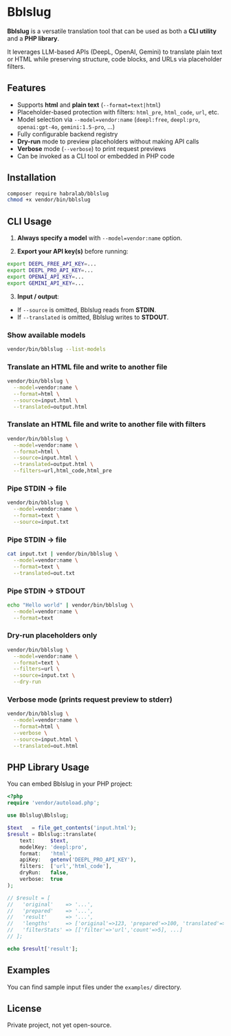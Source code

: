 # Bblslug

**Bblslug** is a versatile translation tool that can be used as both a **CLI utility** and a **PHP library**.

It leverages LLM-based APIs (DeepL, OpenAI, Gemini) to translate plain text or HTML while preserving structure, code blocks, and URLs via placeholder filters.

## Features

- Supports **html** and **plain text** (`--format=text|html`)
- Placeholder-based protection with filters: `html_pre`, `html_code`, `url`, etc.
- Model selection via `--model=vendor:name` (`deepl:free`, `deepl:pro`, `openai:gpt-4o`, `gemini:1.5-pro`, …)
- Fully configurable backend registry
- **Dry-run** mode to preview placeholders without making API calls
- **Verbose** mode (`--verbose`) to print request previews
- Can be invoked as a CLI tool or embedded in PHP code

## Installation

```bash
composer require habralab/bblslug
chmod +x vendor/bin/bblslug
```

## CLI Usage

1. **Always specify a model** with `--model=vendor:name` option.

2. **Export your API key(s)** before running:

 ```bash
 export DEEPL_FREE_API_KEY=...
 export DEEPL_PRO_API_KEY=...
 export OPENAI_API_KEY=...
 export GEMINI_API_KEY=...
 ```

3. **Input / output**:

 - If `--source` is omitted, Bblslug reads from **STDIN**.
 - If `--translated` is omitted, Bblslug writes to **STDOUT**.

### Show available models
```bash
vendor/bin/bblslug --list-models
```

### Translate an HTML file and write to another file

```bash
vendor/bin/bblslug \
  --model=vendor:name \
  --format=html \
  --source=input.html \
  --translated=output.html
```

### Translate an HTML file and write to another file with filters

```bash
vendor/bin/bblslug \
  --model=vendor:name \
  --format=html \
  --source=input.html \
  --translated=output.html \
  --filters=url,html_code,html_pre
```

### Pipe STDIN → file

```bash
vendor/bin/bblslug \
  --model=vendor:name \
  --format=text \
  --source=input.txt
```

### Pipe STDIN → file

```bash
cat input.txt | vendor/bin/bblslug \
  --model=vendor:name \
  --format=text \
  --translated=out.txt
```

### Pipe STDIN → STDOUT

```bash
echo "Hello world" | vendor/bin/bblslug \
  --model=vendor:name \
  --format=text
```

### Dry-run placeholders only

```bash
vendor/bin/bblslug \
  --model=vendor:name \
  --format=text \
  --filters=url \
  --source=input.txt \
  --dry-run
```

### Verbose mode (prints request preview to stderr)

```bash
vendor/bin/bblslug \
  --model=vendor:name \
  --format=html \
  --verbose \
  --source=input.html \
  --translated=out.html
```

## PHP Library Usage

You can embed Bblslug in your PHP project:

```php
<?php
require 'vendor/autoload.php';

use Bblslug\Bblslug;

$text   = file_get_contents('input.html');
$result = Bblslug::translate(
    text:     $text,
    modelKey: 'deepl:pro',
    format:   'html',
    apiKey:   getenv('DEEPL_PRO_API_KEY'),
    filters:  ['url','html_code'],
    dryRun:   false,
    verbose:  true
);

// $result = [
//   'original'    => '...',
//   'prepared'    => '...',
//   'result'      => '...',
//   'lengths'     => ['original'=>123, 'prepared'=>100, 'translated'=>130],
//   'filterStats' => [['filter'=>'url','count'=>5], ...]
// ];

echo $result['result'];
```

## Examples

You can find sample input files under the `examples/` directory.

## License

Private project, not yet open-source.
